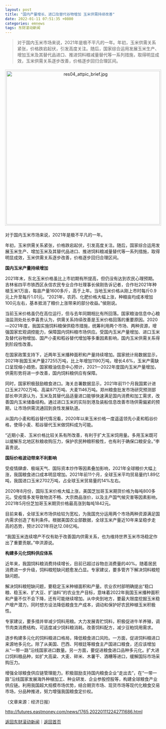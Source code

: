 ```yaml
---
layout: post
title: "国内产量增长、进口及替代谷物增加 玉米供需持续改善"
date: 2022-01-11 07:51:35 +0800
categories: emnews
tags: 东财滚动新闻
---
```

> 对于国内玉米市场来说，2021年是极不平凡的一年。年初，玉米供需关系紧张，价格跌宕起伏，引发高度关注。随后，国家综合运用发展玉米生产、增加玉米及其替代品进口、推进饲料粮减量替代等一系列措施，取得明显成效，玉米供需关系逐步改善，价格逐步回归合理区间。

<center><img src="https://dfscdn.dfcfw.com/download/D25588103038153008081_w500h642.jpg" width="500" emheight="642" title="res04_attpic_brief.jpg" style="border:#d1d1d1 1px solid;padding:3px;margin:5px 0;" /></center><p>对于国内玉米市场来说，2021年是极不平凡的一年。 </p>
 <p>年初，玉米供需关系紧张，价格跌宕起伏，引发高度关注。随后，国家综合运用发展玉米生产、增加玉米及其替代品进口、推进饲料粮减量替代等一系列措施，取得明显成效，玉米供需关系逐步改善，价格逐步回归合理区间。</p>
 <p><strong>国内玉米产量持续增加</strong></p>
 <p>2021年末，东北玉米价格虽比上市初期有所提高，但仍没有达到农民心理预期。吉林省四平市铁西区永信农民专业合作社理事长侯刚告诉记者，合作社2021年种植玉米1万亩，每亩产量1600多斤，高于上年。当地玉米价格从刚上市时每斤0.9元上升至每斤1.01元。“2021年，农药、化肥价格大幅上涨，种粮亩均成本增加100元左右，基本抵消了粮价上涨带来的部分收益。”侯刚说。</p>
 <p>当前玉米价格虽仍在高位运行，但与去年同期相比有所回落。国家粮油信息中心粮油监测处处长李喜贵认为，供需关系持续改善是玉米价格回落的重要原因。2020—2021年度，我国实施饲料粮保供稳市措施，统筹利用两个市场、两种资源，增强国家宏观调控能力，保障国内饲料粮市场供应。受国内玉米产量增加、进口玉米及替代谷物增加、国产小麦和稻谷替代增加等多重因素影响，国内玉米供需关系得到阶段性改善。</p>
 <p>在国家政策支持下，近两年玉米播种面积和产量持续增加。国家统计局数据显示，2021年我国玉米产量27255万吨，比上年增加1190万吨，增长4.6%，玉米产需缺口呈现缩小趋势。国家粮油信息中心预计，2021—2022年度国内玉米产量增加，供需形势将进一步改善，国内饲料粮供应有保障。</p>
 <p>同时，国家积极鼓励粮食进口。海关总署数据显示，2021年前11个月我国累计进口玉米2702万吨、高粱871万吨、大麦1146万吨。郑州粮食批发市场研究预测部部长申洪源认为，玉米及其替代品适量进口能够快速满足国内消费和加工需求，改善国内玉米储备结构。通过进口玉米的实际到港及装船信息改善市场供需偏紧的预期，让市场供需流通回到良性发展轨道。</p>
 <p>从国内小麦和稻谷替代情况看，2020年以来玉米价格一度遥遥领先小麦和稻谷价格，使得小麦、稻谷替代玉米做饲料成为可能。</p>
 <p>“近期小麦、玉米价格比较关系有所改善，有利于扩大玉米饲用量。多用玉米既可以缓解东北地区秋粮收购压力，保护农民种粮积极性，也有利于确保口粮安全。”李喜贵说。</p>
 <p><strong>国际价格波动带来不利影响</strong></p>
 <p>受疫情肆虐、极端天气、国际资本炒作等因素叠加影响，2021年全球粮价大幅上涨，我国粮食进口成本明显增加。2021年前11个月，全球玉米平均贸易量约1.89亿吨，我国进口玉米2702万吨，占全球玉米贸易量的14%左右。</p>
 <p>2020年8月份，国际玉米价格大幅上涨，美国芝加哥玉米期货价格为每吨800多元。受疫情多发导致物流不畅、大宗商品涨价，以及主产国气候灾害等因素影响，2021年5月份芝加哥玉米期货价格最高涨到每吨1842元。</p>
 <p>目前来看，全球玉米市场供给较为宽松，为我国充分运用两个市场两种资源满足国内需求创造了有利条件。根据美国农业部数据，全球玉米产量近10年来呈稳步走高的态势，预计2021年将达12.08亿吨。</p>
 <p>“我国玉米连续增产不仅有助于改善国内供需关系，也为维持世界玉米市场稳定作出了重要贡献。”申洪源说。</p>
 <p><strong>构建多元化饲料供应体系</strong></p>
 <p>近年来，我国饲料粮消费持续增长，目前已超过谷物总消费量的40%。随着居民消费进一步升级，饲料粮短缺问题愈发凸显。专家建议，要多管齐下解决饲料粮短缺问题。</p>
 <p>解决饲料粮短缺问题，要稳定玉米种植面积和产量。农业农村部明确提出“稳口粮、稳玉米、扩大豆、扩油料”的农业生产目标，意味着2022年我国玉米播种面积和产量不仅不会下降，还有可能继续增加。从中央到地方，要最大限度挖掘玉米稳产增产潜力，同时想方设法降低粮食生产成本，调动和保护好农民种植玉米积极性。</p>
 <p>专家建议，要多措并举减少饲料用粮。大力发展青贮饲料，积极促进牛羊养殖，调节肉类消费结构，可适度减少饲料粮消耗。改善饲料配方，减少豆粕饲用需求。</p>
 <p>逐步构建多元化的饲料粮进口格局，降低粮食进口风险。一方面，促进饲料粮进口来源地多元化。除了从美国、巴西、阿根廷等粮食主产国进口粮食，还应该增加从“一带一路”沿线国家进口数量。另一方面，要促进粮食进口品种多元化。扩大进口饲料粮品种，如扩大高粱、大麦、碎米、木薯干、酒糟等进口，缓解国际市场采购压力。</p>
 <p>增强全球粮食供应链管理能力。积极鼓励支持国内粮食企业“走出去”，在“一带一路”沿线国家发展海外种植加工、种业研发、企业参股控股等，构建全球粮食产业供应链。利用我国超大规模市场优势，结合期货市场、现货市场等现代化粮食交易市场，分品种推进，努力增强我国粮食定价权。</p><p class="em_media">（文章来源：经济日报）</p>

<http://futures.eastmoney.com/news/1765,202201112242711686.html>

[返回东财滚动新闻](//finews.withounder.com/emnews/)｜[返回首页](//finews.withounder.com/)